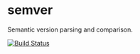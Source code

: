 semver
======

Semantic version parsing and comparison.

[![Build Status](https://travis-ci.org/rust-lang/semver.svg?branch=master)](https://travis-ci.org/rust-lang/semver)
